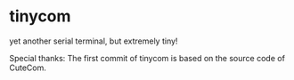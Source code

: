 # tinycom
yet another serial terminal, but extremely tiny!

Special thanks:
The first commit of tinycom is based on the source code of CuteCom.
